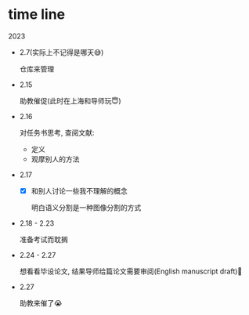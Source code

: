 # time line

2023

- 2.7(实际上不记得是哪天:sweat_smile:)

  仓库来管理

- 2.15

  助教催促(此时在上海和导师玩:innocent:)

- 2.16

  对任务书思考, 查阅文献:

  - 定义
  - 观摩别人的方法

- 2.17

  - [x] 和别人讨论一些我不理解的概念

    明白语义分割是一种图像分割的方式

- 2.18 - 2.23

  准备考试而耽搁

- 2.24 - 2.27

  想看看毕设论文, 结果导师给篇论文需要审阅(English manuscript draft):smiling_face_with_tear:

- 2.27

  助教来催了:sob:
